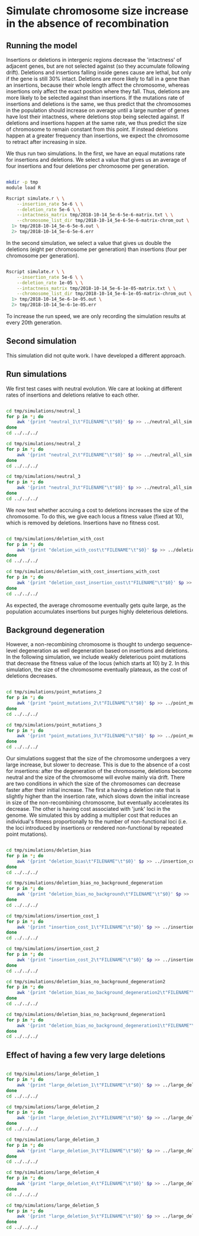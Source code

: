 # Simulate chromosome size increase in the absence of recombination

## Running the model

Insertions or deletions in intergenic regions decrease the 'intactness' of adjacent genes, but are not selected against (so they accumulate following drift). Deletions and insertions falling inside genes cause are lethal, but only if the gene is still 30% intact. Deletions are more likely to fall in a gene than an insertions, because their whole length affect the chromosome, whereas insertions only affect the exact position where they fall. Thus, deletions are more likely to be selected against than insertions. If the mutations rate of insertions and deletions is the same, we thus predict that the chromosomes in the population should increase on average until a large number of genes have lost their intactness, where deletions stop being selected against. If deletions and insertions happen at the same rate, we thus predict the size of chromosome to remain constant from this point. If instead deletions happen at a greater frequency than insertions, we expect the chromosome to retract after increasing in size.

We thus run two simulations. In the first, we have an equal mutations rate for insertions and deletions. We select a value that gives us an average of four insertions and four deletions per chromosome per generation.

```sh

mkdir -p tmp
module load R

Rscript simulate.r \ \
	--insertion_rate 5e-6 \ \
	--deletion_rate 5e-6 \ \
	--intactness_matrix tmp/2018-10-14_5e-6-5e-6-matrix.txt \ \
	--chromosome_list_dir tmp/2018-10-14_5e-6-5e-6-matrix-chrom_out \
  1> tmp/2018-10-14_5e-6-5e-6.out \
  2> tmp/2018-10-14_5e-6-5e-6.err

```

In the second simulation, we select a value that gives us double the deletions (eight per chromosome per generation) than insertions (four per chromosome per generation).

```sh

Rscript simulate.r \ \
	--insertion_rate 5e-6 \ \
	--deletion_rate 1e-05 \ \
	--intactness_matrix tmp/2018-10-14_5e-6-1e-05-matrix.txt \ \
	--chromosome_list_dir tmp/2018-10-14_5e-6-1e-05-matrix-chrom_out \
  1> tmp/2018-10-14_5e-6-1e-05.out \
  2> tmp/2018-10-14_5e-6-1e-05.err

```

To increase the run speed, we are only recording the simulation results at every 20th generation.

## Second simulation

This simulation did not quite work. I have developed a different approach.

## Run simulations

We first test cases with neutral evolution. We care at looking at different rates of insertions and deletions relative to each other.

```sh

cd tmp/simulations/neutral_1
for p in *; do
	awk '{print "neutral_1\t"FILENAME"\t"$0}' $p >> ../neutral_all_sim
done
cd ../../../

cd tmp/simulations/neutral_2
for p in *; do
	awk '{print "neutral_2\t"FILENAME"\t"$0}' $p >> ../neutral_all_sim
done
cd ../../../

cd tmp/simulations/neutral_3
for p in *; do
	awk '{print "neutral_3\t"FILENAME"\t"$0}' $p >> ../neutral_all_sim
done
cd ../../../

```

We now test whether accruing a cost to deletions increases the size of the chromosome. To do this, we give each locus a fitness value (fixed at 10), which is removed by deletions. Insertions have no fitness cost.

```sh

cd tmp/simulations/deletion_with_cost
for p in *; do
	awk '{print "deletion_with_cost\t"FILENAME"\t"$0}' $p >> ../deletion_with_cost_all_sim
done
cd ../../../

cd tmp/simulations/deletion_with_cost_insertions_with_cost
for p in *; do
	awk '{print "deletion_cost_insertion_cost\t"FILENAME"\t"$0}' $p >> ../deletion_with_cost_all_sim
done
cd ../../../


```

As expected, the average chromosome eventually gets quite large, as the population accumulates insertions but purges highly deleterious deletions.

## Background degeneration

However, a non-recombining chromosome is thought to undergo sequence-level degeneration as well degeneration based on insertions and deletions. In the following simulation, we include weakly deleterious point mutations that decrease the fitness value of the locus (which starts at 10) by 2. In this simulation, the size of the chromosome eventually plateaus, as the cost of deletions decreases.

```sh

cd tmp/simulations/point_mutations_2
for p in *; do
	awk '{print "point_mutations_2\t"FILENAME"\t"$0}' $p >> ../point_mutations_all_sim
done
cd ../../../

cd tmp/simulations/point_mutations_3
for p in *; do
	awk '{print "point_mutations_3\t"FILENAME"\t"$0}' $p >> ../point_mutations_all_sim
done
cd ../../../

```

Our simulations suggest that the size of the chromosome undergoes a very large increase, but slower to decrease. This is due to the absence of a cost for insertions: after the degeneration of the chromosome, deletions become neutral and the size of the chromosome will evolve mainly via drift. There are two conditions in which the size of the chromosomes can decrease faster after their initial increase. The first a having a deletion rate that is slightly higher than the insertion rate, which slows down the initial increase in size of the non-recombining chromosome, but eventually accelerates its decrease. The other is having cost associated with 'junk' loci in the genome. We simulated this by adding a multiplier cost that reduces an individual's fitness proportionally to the number of non-functional loci (i.e. the loci introduced by insertions or rendered non-functional by repeated point mutations).


```sh

cd tmp/simulations/deletion_bias
for p in *; do
	awk '{print "deletion_bias\t"FILENAME"\t"$0}' $p >> ../insertion_cost_all_sim
done
cd ../../../

cd tmp/simulations/deletion_bias_no_background_degeneration
for p in *; do
	awk '{print "deletion_bias_no_background\t"FILENAME"\t"$0}' $p >> ../insertion_cost_all_sim
done
cd ../../../

cd tmp/simulations/insertion_cost_1
for p in *; do
	awk '{print "insertion_cost_1\t"FILENAME"\t"$0}' $p >> ../insertion_cost_all_sim
done
cd ../../../

cd tmp/simulations/insertion_cost_2
for p in *; do
	awk '{print "insertion_cost_2\t"FILENAME"\t"$0}' $p >> ../insertion_cost_all_sim
done
cd ../../../

cd tmp/simulations/deletion_bias_no_background_degeneration2
for p in *; do
	awk '{print "deletion_bias_no_background_degeneration2\t"FILENAME"\t"$0}' $p >> ../insertion_cost_all_sim
done
cd ../../../

cd tmp/simulations/deletion_bias_no_background_degeneration1
for p in *; do
	awk '{print "deletion_bias_no_background_degeneration1\t"FILENAME"\t"$0}' $p >> ../insertion_cost_all_sim
done
cd ../../../

```

## Effect of having a few very large deletions

```sh

cd tmp/simulations/large_deletion_1
for p in *; do
	awk '{print "large_deletion_1\t"FILENAME"\t"$0}' $p >> ../large_deletion_all_sim
done
cd ../../../

cd tmp/simulations/large_deletion_2
for p in *; do
	awk '{print "large_deletion_2\t"FILENAME"\t"$0}' $p >> ../large_deletion_all_sim
done
cd ../../../

cd tmp/simulations/large_deletion_3
for p in *; do
	awk '{print "large_deletion_3\t"FILENAME"\t"$0}' $p >> ../large_deletion_all_sim
done
cd ../../../

cd tmp/simulations/large_deletion_4
for p in *; do
	awk '{print "large_deletion_4\t"FILENAME"\t"$0}' $p >> ../large_deletion_all_sim
done
cd ../../../

cd tmp/simulations/large_deletion_5
for p in *; do
	awk '{print "large_deletion_5\t"FILENAME"\t"$0}' $p >> ../large_deletion_all_sim
done
cd ../../../

```
